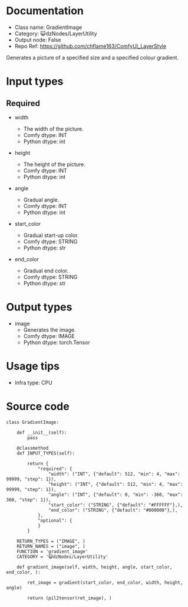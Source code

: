 # Documentation
- Class name: GradientImage
- Category: 😺dzNodes/LayerUtility
- Output node: False
- Repo Ref: https://github.com/chflame163/ComfyUI_LayerStyle

Generates a picture of a specified size and a specified colour gradient.

# Input types
## Required

- width
    - The width of the picture.
    - Comfy dtype: INT
    - Python dtype: int

- height
    - The height of the picture.
    - Comfy dtype: INT
    - Python dtype: int

- angle
    - Gradual angle.
    - Comfy dtype: INT
    - Python dtype: int

- start_color
    - Gradual start-up color.
    - Comfy dtype: STRING
    - Python dtype: str

- end_color
    - Gradual end color.
    - Comfy dtype: STRING
    - Python dtype: str


# Output types

- image
    - Generates the image.
    - Comfy dtype: IMAGE
    - Python dtype: torch.Tensor

# Usage tips
- Infra type: CPU

# Source code
```
class GradientImage:

    def __init__(self):
        pass

    @classmethod
    def INPUT_TYPES(self):

        return {
            "required": {
                "width": ("INT", {"default": 512, "min": 4, "max": 99999, "step": 1}),
                "height": ("INT", {"default": 512, "min": 4, "max": 99999, "step": 1}),
                "angle": ("INT", {"default": 0, "min": -360, "max": 360, "step": 1}),
                "start_color": ("STRING", {"default": "#FFFFFF"},),
                "end_color": ("STRING", {"default": "#000000"},),
            },
            "optional": {
            }
        }

    RETURN_TYPES = ("IMAGE", )
    RETURN_NAMES = ("image", )
    FUNCTION = 'gradient_image'
    CATEGORY = '😺dzNodes/LayerUtility'

    def gradient_image(self, width, height, angle, start_color, end_color, ):

        ret_image = gradient(start_color, end_color, width, height, angle)

        return (pil2tensor(ret_image), )
```